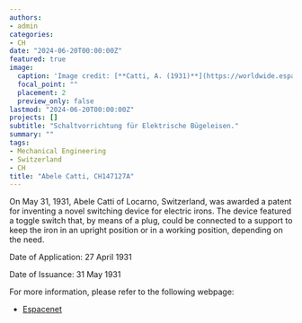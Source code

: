 ```yaml
---
authors:
- admin
categories:
- CH
date: "2024-06-20T00:00:00Z"
featured: true
image:
  caption: 'Image credit: [**Catti, A. (1931)**](https://worldwide.espacenet.com/patent/search/family/004403210/publication/CH147127A?q=pn%3DCH147127A)'
  focal_point: ""
  placement: 2
  preview_only: false
lastmod: "2024-06-20T00:00:00Z"
projects: []
subtitle: "Schaltvorrichtung für Elektrische Bügeleisen."
summary: ""
tags:
- Mechanical Engineering
- Switzerland
- CH
title: "Abele Catti, CH147127A"
---
```

On May 31, 1931, Abele Catti of Locarno, Switzerland, was awarded a patent for inventing a novel switching device for electric irons. The device featured a toggle switch that, by means of a plug, could be connected to a support to keep the iron in an upright position or in a working position, depending on the need.

Date of Application: 27 April 1931

Date of Issuance: 31 May 1931

For more information, please refer to the following webpage: 

- [Espacenet](https://worldwide.espacenet.com/patent/search/family/004403210/publication/CH147127A?q=pn%3DCH147127A)
